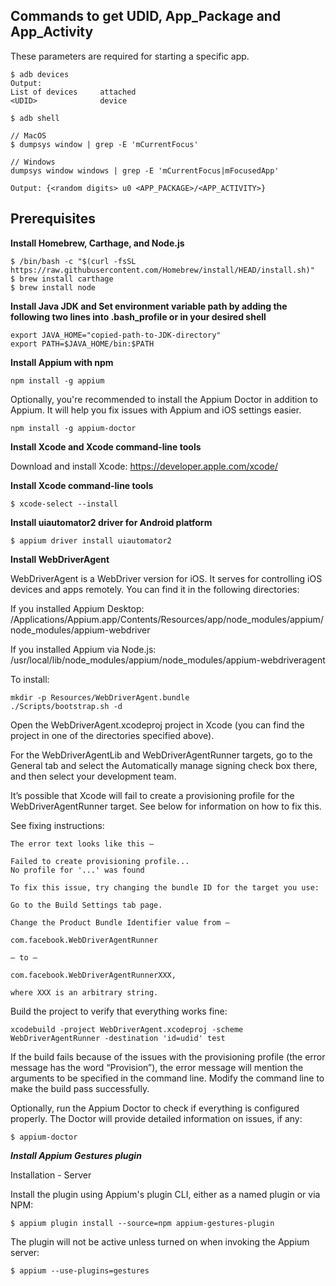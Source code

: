 ## Commands to get UDID, App_Package and App_Activity
These parameters are required for starting a specific app.
```
$ adb devices 
Output: 
List of devices     attached
<UDID>	            device

$ adb shell

// MacOS
$ dumpsys window | grep -E 'mCurrentFocus'

// Windows
dumpsys window windows | grep -E 'mCurrentFocus|mFocusedApp'

Output: {<random digits> u0 <APP_PACKAGE>/<APP_ACTIVITY>}
```
## Prerequisites 
**Install Homebrew, Carthage, and Node.js**
````
$ /bin/bash -c "$(curl -fsSL https://raw.githubusercontent.com/Homebrew/install/HEAD/install.sh)"
$ brew install carthage
$ brew install node
````

**Install Java JDK and Set environment variable path by adding the following two lines into .bash_profile or in your desired shell**
````
export JAVA_HOME="copied-path-to-JDK-directory"
export PATH=$JAVA_HOME/bin:$PATH
````

**Install Appium with npm**
````
npm install -g appium
````

Optionally, you're recommended to install the Appium Doctor in addition to Appium. It will help you fix issues with Appium and iOS settings easier.
````
npm install -g appium-doctor
````

**Install Xcode and Xcode command-line tools**

Download and install Xcode: https://developer.apple.com/xcode/

**Install Xcode command-line tools**
````
$ xcode-select --install
````

**Install uiautomator2 driver for Android platform** 
````
$ appium driver install uiautomator2 
````

**Install WebDriverAgent**

WebDriverAgent is a WebDriver version for iOS. It serves for controlling iOS devices and apps remotely. You can find it in the following directories:

If you installed Appium Desktop: /Applications/Appium.app/Contents/Resources/app/node_modules/appium/node_modules/appium-webdriver

If you installed Appium via Node.js: /usr/local/lib/node_modules/appium/node_modules/appium-webdriveragent

To install:
````
mkdir -p Resources/WebDriverAgent.bundle
./Scripts/bootstrap.sh -d
````

Open the WebDriverAgent.xcodeproj project in Xcode (you can find the project in one of the directories specified above).

For the WebDriverAgentLib and WebDriverAgentRunner targets, go to the General tab and select the Automatically manage signing check box there, and then select your development team.

It’s possible that Xcode will fail to create a provisioning profile for the WebDriverAgentRunner target. See below for information on how to fix this.

See fixing instructions: 
````
The error text looks like this —

Failed to create provisioning profile...
No profile for '...' was found

To fix this issue, try changing the bundle ID for the target you use:

Go to the Build Settings tab page.

Change the Product Bundle Identifier value from —

com.facebook.WebDriverAgentRunner

– to –

com.facebook.WebDriverAgentRunnerXXX,

where XXX is an arbitrary string.
````


Build the project to verify that everything works fine:
````
xcodebuild -project WebDriverAgent.xcodeproj -scheme WebDriverAgentRunner -destination 'id=udid' test
````

If the build fails because of the issues with the provisioning profile (the error message has the word “Provision”), the error message will mention the arguments to be specified in the command line. Modify the command line to make the build pass successfully.

Optionally, run the Appium Doctor to check if everything is configured properly. The Doctor will provide detailed information on issues, if any:
````
$ appium-doctor
````

***Install Appium Gestures plugin***

Installation - Server

Install the plugin using Appium's plugin CLI, either as a named plugin or via NPM:
````
$ appium plugin install --source=npm appium-gestures-plugin
````

The plugin will not be active unless turned on when invoking the Appium server:
````
$ appium --use-plugins=gestures
````
